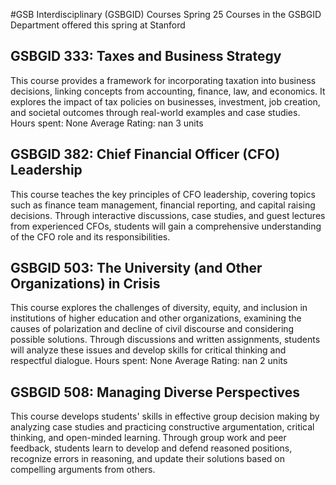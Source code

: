 #GSB Interdisciplinary (GSBGID) Courses Spring 25
Courses in the GSBGID Department offered this spring at Stanford
## GSBGID 333: Taxes and Business Strategy
This course provides a framework for incorporating taxation into business decisions, linking concepts from accounting, finance, law, and economics. It explores the impact of tax policies on businesses, investment, job creation, and societal outcomes through real-world examples and case studies.
Hours spent: None
Average Rating: nan
3 units
## GSBGID 382: Chief Financial Officer (CFO) Leadership
This course teaches the key principles of CFO leadership, covering topics such as finance team management, financial reporting, and capital raising decisions. Through interactive discussions, case studies, and guest lectures from experienced CFOs, students will gain a comprehensive understanding of the CFO role and its responsibilities.
## GSBGID 503: The University (and Other Organizations) in Crisis
This course explores the challenges of diversity, equity, and inclusion in institutions of higher education and other organizations, examining the causes of polarization and decline of civil discourse and considering possible solutions. Through discussions and written assignments, students will analyze these issues and develop skills for critical thinking and respectful dialogue.
Hours spent: None
Average Rating: nan
2 units
## GSBGID 508: Managing Diverse Perspectives
This course develops students' skills in effective group decision making by analyzing case studies and practicing constructive argumentation, critical thinking, and open-minded learning. Through group work and peer feedback, students learn to develop and defend reasoned positions, recognize errors in reasoning, and update their solutions based on compelling arguments from others.